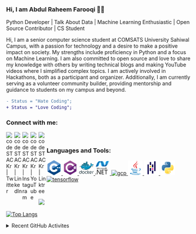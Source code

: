 ### Hi, I am Abdul Raheem Farooqi 👋😃

Python Developer | Talk About Data | Machine Learning Enthusiastic | Open Source Contributor | CS Student

Hi, I am a senior computer science student at COMSATS University Sahiwal Campus, with a passion for technology and a desire to make a positive impact on society. My strengths include proficiency in Python and a focus on Machine Learning. I am also committed to open source and love to share my knowledge with others by writing technical blogs and making YouTube videos where I simplified complex topics. I am actively involved in Hackathons, both as a participant and organizer. Additionally, I am currently serving as a volunteer community builder, providing mentorship and guidance to students on my campus and beyond.


```diff
- Status = "Hate Coding";
+ Status = "Love Coding";

```

### Connect with me:


[<img align="left" alt="codeSTACKr | Twitter" width="22px" src="https://cdn.jsdelivr.net/npm/simple-icons@v3/icons/twitter.svg" />][twitter]
[<img align="left" alt="codeSTACKr | LinkedIn" width="22px" src="https://cdn.jsdelivr.net/npm/simple-icons@v3/icons/linkedin.svg" />][linkedin]
[<img align="left" alt="codeSTACKr | Instagram" width="22px" src="https://cdn.jsdelivr.net/npm/simple-icons@v3/icons/instagram.svg" />][instagram]
[<img align="left" alt="codeSTACKr | YouTube" width="22px" src="https://cdn.jsdelivr.net/npm/simple-icons@3.13.0/icons/stackoverflow.svg" />][stackoverflow]
[<img align="left" alt="codeSTACKr | Linktree" width="22px" src="https://cdn.jsdelivr.net/npm/simple-icons@3.13.0/icons/blogger.svg" />][blogger]

<br />

<h3 align="left">Languages and Tools:</h3>
<p align="left"> <a href="https://www.w3schools.com/cpp/" target="_blank" rel="noreferrer"> <img src="https://raw.githubusercontent.com/devicons/devicon/master/icons/cplusplus/cplusplus-original.svg" alt="cplusplus" width="40" height="40"/> </a> <a href="https://www.w3schools.com/cs/" target="_blank" rel="noreferrer"> <img src="https://raw.githubusercontent.com/devicons/devicon/master/icons/csharp/csharp-original.svg" alt="csharp" width="40" height="40"/> </a> <a href="https://www.docker.com/" target="_blank" rel="noreferrer"> <img src="https://raw.githubusercontent.com/devicons/devicon/master/icons/docker/docker-original-wordmark.svg" alt="docker" width="40" height="40"/> </a> <a href="https://dotnet.microsoft.com/" target="_blank" rel="noreferrer"> <img src="https://raw.githubusercontent.com/devicons/devicon/master/icons/dot-net/dot-net-original-wordmark.svg" alt="dotnet" width="40" height="40"/> </a> <a href="https://cloud.google.com" target="_blank" rel="noreferrer"> <img src="https://www.vectorlogo.zone/logos/google_cloud/google_cloud-icon.svg" alt="gcp" width="40" height="40"/> </a> <a href="https://www.java.com" target="_blank" rel="noreferrer"> <img src="https://raw.githubusercontent.com/devicons/devicon/master/icons/java/java-original.svg" alt="java" width="40" height="40"/> </a> <a href="https://pandas.pydata.org/" target="_blank" rel="noreferrer"> <img src="https://raw.githubusercontent.com/devicons/devicon/2ae2a900d2f041da66e950e4d48052658d850630/icons/pandas/pandas-original.svg" alt="pandas" width="40" height="40"/> </a> <a href="https://www.python.org" target="_blank" rel="noreferrer"> <img src="https://raw.githubusercontent.com/devicons/devicon/master/icons/python/python-original.svg" alt="python" width="40" height="40"/> </a> <a href="https://www.tensorflow.org" target="_blank" rel="noreferrer"> <img src="https://www.vectorlogo.zone/logos/tensorflow/tensorflow-icon.svg" alt="tensorflow" width="40" height="40"/> </a> </p>
<br />


<img 
   width = "48%" src="https://github-readme-stats.vercel.app/api?username=xfarooqi&show_icons=true&theme=tokyonight" 
/>

 [![Top Langs](https://github-readme-stats.vercel.app/api/top-langs/?username=xfarooqi&layout=compact)](https://github.com/anuraghazra/github-readme-stats)


 <details>
  <summary>Recent GitHub Activites</summary>
  
 <!--START_SECTION:activity-->
1. 💪 Opened PR [#10](https://github.com/coding-connoisseurs-foet/Readme-Challenge/pull/10) in [coding-connoisseurs-foet/Readme-Challenge](https://github.com/coding-connoisseurs-foet/Readme-Challenge)
2. 💪 Opened PR [#244](https://github.com/globalazure/communities/pull/244) in [globalazure/communities](https://github.com/globalazure/communities)
3. ❗ Opened issue [#2](https://github.com/Ahmad44452/comsatshackathon/issues/2) in [Ahmad44452/comsatshackathon](https://github.com/Ahmad44452/comsatshackathon)
4. ❗ Opened issue [#1](https://github.com/Ahmad44452/comsatshackathon/issues/1) in [Ahmad44452/comsatshackathon](https://github.com/Ahmad44452/comsatshackathon)
5. ❌ Closed PR [#8453](https://github.com/apache/apisix/pull/8453) in [apache/apisix](https://github.com/apache/apisix)
<!--END_SECTION:activity-->
  
</details>


[twitter]: https://twitter.com/X_Farooqi
[stackoverflow]: https://stackoverflow.com/users/17386561/abdul-raheem
[Instagram]: https://www.instagram.com/farooqi01/
[linkedin]: https://www.linkedin.com/in/xfarooqi/
[blogger]: https://linktr.ee/abdulraheem01/


<!---

--->

